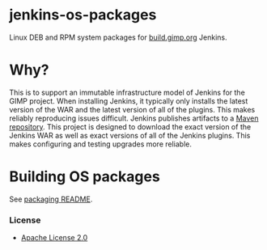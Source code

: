 # jenkins-os-packages

Linux DEB and RPM system packages for [build.gimp.org](https://build.gimp.org/)
Jenkins.

# Why?

This is to support an immutable infrastructure model of Jenkins for the GIMP
project.  When installing Jenkins, it typically only installs the latest version
of the WAR and the latest version of all of the plugins.  This makes reliably
reproducing issues difficult.  Jenkins publishes artifacts to a [Maven
repository](https://repo.jenkins-ci.org/).  This project is designed to download
the exact version of the Jenkins WAR as well as exact versions of all of the
Jenkins plugins.  This makes configuring and testing upgrades more reliable.

# Building OS packages

See [packaging README](./packaging/README.md).

### License

* [Apache License 2.0](LICENSE)
